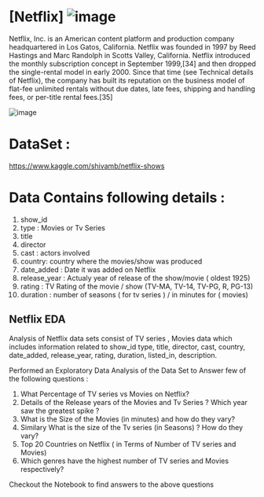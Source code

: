 # [Netflix] ![image](https://user-images.githubusercontent.com/19268537/116279077-be0e1080-a7a4-11eb-9016-ad3ae9c55d22.png)

Netflix, Inc. is an American content platform and production company headquartered in Los Gatos, California. Netflix was founded in 1997 by Reed Hastings and Marc Randolph in Scotts Valley, California. Netflix introduced the monthly subscription concept in September 1999,[34] and then dropped the single-rental model in early 2000. Since that time (see Technical details of Netflix), the company has built its reputation on the business model of flat-fee unlimited rentals without due dates, late fees, shipping and handling fees, or per-title rental fees.[35]

![image](https://user-images.githubusercontent.com/19268537/116276509-3b845180-a7a2-11eb-9dfc-126095bac98a.png)


# DataSet : 
https://www.kaggle.com/shivamb/netflix-shows

# Data Contains following details : 
  1. show_id 
  2. type : Movies or Tv Series
  3. title
  4. director
  5. cast : actors involved
  6. country: country where the movies/show was produced
  7. date_added : Date it was added on Netflix
  8. release_year : Actualy year of release of the show/movie ( oldest 1925)
  9. rating : TV Rating of the movie / show (TV-MA, TV-14, TV-PG, R, PG-13)
  10. duration : number of seasons ( for tv series ) / in minutes for ( movies) 

## Netflix EDA

Analysis of Netflix data sets consist of TV series , Movies data which includes information related to 
show_id	type,	title,	director,	cast,	country,	date_added,	release_year,	rating,	duration,	listed_in,	description.

Performed an Exploratory Data Analysis of the Data Set to Answer few of the following questions :

1. What Percentage of TV series vs Movies on Netflix?
2. Details of the Release years of the Movies and Tv Series ? Which year saw the greatest spike ?
3. What is the Size of the Movies (in minutes) and how do they vary? 
4. Similary What is the size of the Tv series (in Seasons) ? How do they vary?
5. Top 20 Countries on Netflix ( in Terms of Number of TV series and Movies)
6. Which genres have the highest number of TV series and Movies respectively?

Checkout the Notebook to find answers to the above questions
